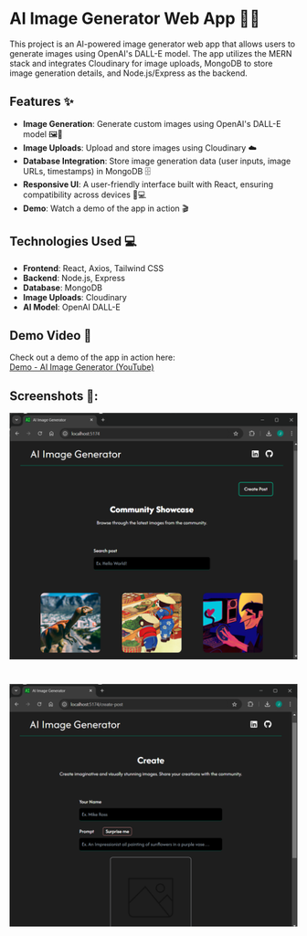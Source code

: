 # AI Image Generator Web App 🎨🤖

This project is an AI-powered image generator web app that allows users to generate images using OpenAI's DALL-E model. The app utilizes the MERN stack and integrates Cloudinary for image uploads, MongoDB to store image generation details, and Node.js/Express as the backend.

## Features ✨

- **Image Generation**: Generate custom images using OpenAI's DALL-E model 🖼️🤩
- **Image Uploads**: Upload and store images using Cloudinary ☁️
- **Database Integration**: Store image generation data (user inputs, image URLs, timestamps) in MongoDB 🗄️
- **Responsive UI**: A user-friendly interface built with React, ensuring compatibility across devices 📱💻
- **Demo**: Watch a demo of the app in action 🎬

## Technologies Used 💻

- **Frontend**: React, Axios, Tailwind CSS
- **Backend**: Node.js, Express
- **Database**: MongoDB
- **Image Uploads**: Cloudinary
- **AI Model**: OpenAI DALL-E

## Demo Video 🎥

Check out a demo of the app in action here:  
[Demo - AI Image Generator (YouTube)](https://youtu.be/SkcwwqA9cYk)

## Screenshots 📸:

![Screenshot 1](https://github.com/Jm0091/AI-Image-Generator/blob/main/aig-ss.png)

#
![Screenshot 2](https://github.com/Jm0091/AI-Image-Generator/blob/main/aig-ss-createpost.png)



